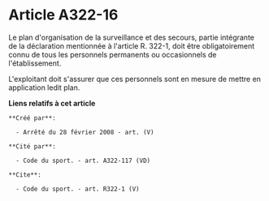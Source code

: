 # Article A322-16

Le plan d'organisation de la surveillance et des secours, partie intégrante de la déclaration mentionnée à l'article R.
322-1, doit être obligatoirement connu de tous les personnels permanents ou occasionnels de l'établissement.

L'exploitant doit s'assurer que ces personnels sont en mesure de mettre en application ledit plan.

**Liens relatifs à cet article**

	**Créé par**:

	  - Arrêté du 28 février 2008 - art. (V)

	**Cité par**:

	  - Code du sport. - art. A322-117 (VD)

	**Cite**:

	  - Code du sport. - art. R322-1 (V)
